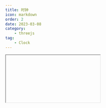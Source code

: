 ```yaml
---
title: 时钟
icon: markdown
order: 2
date: 2023-03-08
category:
    - threejs
tag:
    - Clock
---
```


<IFrame url="https://luotainxu-demo.netlify.app/#/threejs/clock"/>

## 构造函数

### autoStart : Booean

(可选) 是否要在第一次调用 .getDelta() 时自动开启时钟。默认值是 true。

## 属性

### .autoStart : Boolean

如果设置为 true，则在第一次调用 .getDelta() 时开启时钟。默认值是 true。

### .startTime : Float

存储时钟最后一次调用 start 方法的时间。默认值是 0。

### .oldTime : Float

存储时钟最后一次调用 start, .getElapsedTime() 或 .getDelta() 方法的时间。默认值是 0。

### .elapsedTime : Float

保存时钟运行的总时长。默认值是 0。

### .running : Boolean

判断时钟是否在运行。默认值是 false。

## 方法

### .start () : undefined

启动时钟。同时将 startTime 和 oldTime 设置为当前时间。 设置 elapsedTime 为 0，并且设置 running 为 true.

### .stop () : undefined

停止时钟。同时将 oldTime 设置为当前时间。

### .getElapsedTime () : Float

获取自时钟启动后的秒数，同时将 .oldTime 设置为当前时间。
如果 .autoStart 设置为 true 且时钟并未运行，则该方法同时启动时钟。

### .getDelta () : Float

获取自 .oldTime 设置后到当前的秒数。 同时将 .oldTime 设置为当前时间。
如果 .autoStart 设置为 true 且时钟并未运行，则该方法同时启动时钟。
